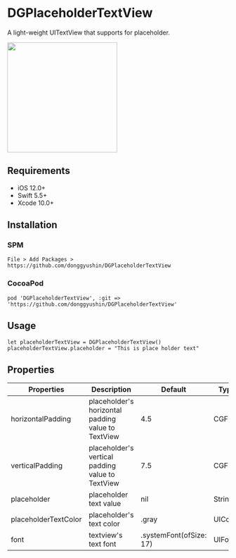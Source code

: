 # DGPlaceholderTextView
A light-weight UITextView that supports for placeholder.

<div>
<img src="https://user-images.githubusercontent.com/34573243/149378262-fb8a91d5-6ef6-488c-8b9d-bf3d47464295.gif" width=250 />
</div>

## Requirements
- iOS 12.0+
- Swift 5.5+
- Xcode 10.0+

## Installation

### SPM
```
File > Add Packages > https://github.com/donggyushin/DGPlaceholderTextView
```

### CocoaPod
```
pod 'DGPlaceholderTextView', :git => 'https://github.com/donggyushin/DGPlaceholderTextView'
```

## Usage
```
let placeholderTextView = DGPlaceholderTextView()
placeholderTextView.placeholder = "This is place holder text"
```


## Properties


| Properties  | Description | Default | Type |
| ------------- | ------------- | ------------- | ------------- |
| horizontalPadding  | placeholder's horizontal padding value to TextView  | 4.5 | CGFloat |
| verticalPadding  | placeholder's vertical padding value to TextView  | 7.5 | CGFloat |
| placeholder  | placeholder text value  | nil | String? |
| placeholderTextColor  | placeholder's text color  | .gray | UIColor |
| font  | textview's text font  | .systemFont(ofSize: 17) | UIFont |

